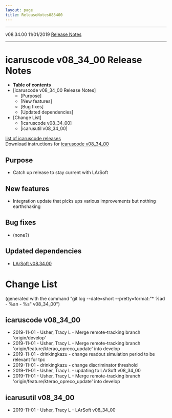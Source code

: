 ```yaml
---
layout: page
title: ReleaseNotes083400
---
```


  ----------- ------------ -- -- ------------------------------------------------------
  v08.34.00   11/01/2019         [Release Notes](ReleaseNotes083400.html)
  ----------- ------------ -- -- ------------------------------------------------------



icaruscode v08\_34\_00 Release Notes
==========================================================================================

-   **Table of contents**
-   [icaruscode v08\_34\_00 Release
    Notes]
    -   [Purpose]
    -   [New features]
    -   [Bug fixes]
    -   [Updated dependencies]
-   [Change List]
    -   [icaruscode v08\_34\_00]
    -   [icarusutil v08\_34\_00]

[list of icaruscode
releases](List_of_ICARUS_code_releases.html)\
Download instructions for [icaruscode
v08\_34\_00](http://scisoft.fnal.gov/scisoft/bundles/sbnd/v08_34_00/icaruscode-v08_34_00.html)



Purpose
----------------------------------

-   Catch up release to stay current with LArSoft



New features
--------------------------------------------

-   Integration update that picks ups various improvements but nothing
    earthshaking



Bug fixes
--------------------------------------

-   (none?)



Updated dependencies
------------------------------------------------------------

-   [LArSoft
    v08.34.00](https://cdcvs.fnal.gov/redmine/projects/larsoft/wiki/ReleaseNotes083400)



Change List
==========================================

(generated with the command \"git log \--date=short
\--pretty=format:\"\* %ad - %an - %s\" v08\_34\_00\")



icaruscode v08\_34\_00
--------------------------------------------------------------

-   2019-11-01 - Usher, Tracy L - Merge remote-tracking branch
    \'origin/develop\'
-   2019-11-01 - Usher, Tracy L - Merge remote-tracking branch
    \'origin/feature/kterao\_opreco\_update\' into develop
-   2019-11-01 - drinkingkazu - change readout simulation period to be
    relevant for tpc
-   2019-11-01 - drinkingkazu - change discriminator threshold
-   2019-11-01 - Usher, Tracy L - updating to LArSoft v08\_34\_00
-   2019-11-01 - Usher, Tracy L - Merge remote-tracking branch
    \'origin/feature/kterao\_opreco\_update\' into develop



icarusutil v08\_34\_00
--------------------------------------------------------------

-   2019-11-01 - Usher, Tracy L - LArSoft v08\_34\_00
